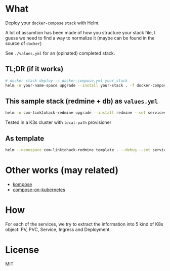 # What
Deploy your `docker-compose` `stack` with Helm.

A lot of assumtion has been made of how you structure your stack file, I guess we need to find a way to normalize it (maybe can be found in the source of `docker`)

See `./values.yml` for an (opinated) completed stack.

## TL;DR (if it works)
```bash
# docker stack deploy -c docker-compose.yml your_stack
helm -n your-name-space upgrade --install your-stack . -f docker-compose.yml
```

## This sample stack (redmine + db) as `values.yml`
```bash
helm -n com-linktohack-redmine upgrade --install redmine --set services.redmine.ports={3000:3000},services.db.ports={3306:3306} .
```

Tested in a K3s cluster with `local-path` provisioner
## As template
```bash
helm --namespace com-linktohack-redmine template . --debug --set services.redmine.ports={3000:3000},services.db.ports={3306:3306} > stack1.yaml      
```

# Other works (may related)
- [kompose](https://github.com/kubernetes/kompose)
- [compose-on-kubernetes](https://github.com/docker/compose-on-kubernetes)

# How
For each of the services, we try to extract the information into 5 kind of K8s object: PV, PVC, Service, Ingress and Deployment.

# License
MIT